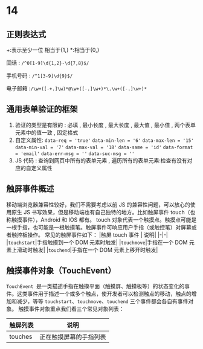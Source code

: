 # 14

## 正则表达式

+:表示至少一位 相当于{1,}
\*:相当于{0,}

固话 : `/^0[1-9]\d{1,2}-\d{7,8}$/`

手机号码 : `/^1[3-9]\d{9}$/`

电子邮箱 :`/\w+([-+.]\w)*@\w+([-.]\w+)*\.\w+([-.]\w+)*`

## 通用表单验证的框架

1. 验证的类型是有限的 : 必填 , 最小长度 , 最大长度 , 最大值 , 最小值 , 两个表单元素中的值一致 , 固定格式
2. 自定义属性: `data-req = 'true'` `data-min-len = '6'` `data-max-len = '15'` `data-min-val = '7'` `data-max-val = '18'` `data-same = 'id'` `data-format = 'email'` `data-err-msg = ''` `data-suc-msg = ''`
3. JS 代码 : 查询到网页中所有的表单元素 , 遍历所有的表单元素:检查有没有对应的自定义属性

## 触屏事件概述

移动端浏览器兼容性较好，我们不需要考虑以前 JS 的兼容性问题，可以放心的使用原生 JS 书写效果，但是移动端也有自己独特的地方。比如触屏事件 touch（也称触摸事件），Android 和 IOS 都有。
touch 对象代表一个触摸点。触摸点可能是一根手指，也可能是一根触摸笔。触屏事件可响应用户手指（或触控笔）对屏幕或者触控板操作。
常见的触屏事件如下：
|触屏 touch 事件 | 说明|
|-|-|
|`touchstart`|手指触摸到一个 DOM 元素时触发|
|`touchmove`|手指在一个 DOM 元素上滑动时触发|
|`touchend`|手指在一个 DOM 元素上移开时触发|

## 触摸事件对象（TouchEvent）

`TouchEvent`  是一类描述手指在触摸平面（触摸屏、触摸板等）的状态变化的事件。这类事件用于描述一个或多个触点，使开发者可以检测触点的移动，触点的增加和减少，等等
`touchstart`、`touchmove`、`touchend` 三个事件都会各自有事件对象。
触摸事件对象重点我们看三个常见对象列表：

| 触屏列表 | 说明                   |
| -------- | ---------------------- |
| touches  | 正在触摸屏幕的手指列表 |
